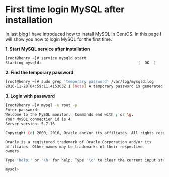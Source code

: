 # First time login MySQL after installation
In last [blog](http://www.henryxi.com/install-mysql-in-centos) I have introduced how to install MySQL in CentOS. In
this page I will show you how to login MySQL for the first time.

**1. Start MySQL service after installation**

```bash
[root@henry ~]# service mysqld start
Starting mysqld:                                           [  OK  ]
```

**2. Find the temporary password**

```bash
[root@henry ~]# sudo grep 'temporary password' /var/log/mysqld.log
2016-11-28T04:59:11.415303Z 1 [Note] A temporary password is generated for root@localhost: N%mSdQFGn6.B
```

**3. Login with password**

```bash
[root@henry ~]# mysql -u root -p
Enter password: 
Welcome to the MySQL monitor.  Commands end with ; or \g.
Your MySQL connection id is 4
Server version: 5.7.16

Copyright (c) 2000, 2016, Oracle and/or its affiliates. All rights reserved.

Oracle is a registered trademark of Oracle Corporation and/or its
affiliates. Other names may be trademarks of their respective
owners.

Type 'help;' or '\h' for help. Type '\c' to clear the current input statement.

mysql>
```
